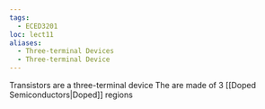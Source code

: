 ```yaml
---
tags:
  - ECED3201
loc: lect11
aliases:
  - Three-terminal Devices
  - Three-terminal Device
---
```

Transistors are a three-terminal device 
The are made of 3 [[Doped Semiconductors|Doped]] regions 
